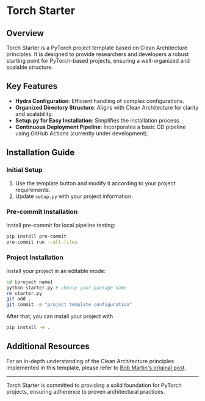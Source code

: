 # Torch Starter

## Overview

Torch Starter is a PyTorch project template based on Clean Architecture principles.
It is designed to provide researchers and developers a robust starting
point for PyTorch-based projects, ensuring a well-organized and scalable structure.

## Key Features

- **Hydra Configuration**: Efficient handling of complex configurations.
- **Organized Directory Structure**: Aligns with Clean Architecture for clarity and scalability.
- **Setup.py for Easy Installation**: Simplifies the installation process.
- **Continuous Deployment Pipeline**: Incorporates a basic CD pipeline using GitHub Actions (currently under development).

## Installation Guide

### Initial Setup

1. Use the template button and modify it according to your project requirements.
2. Update `setup.py` with your project information.

### Pre-commit Installation

Install pre-commit for local pipeline testing:

```bash
pip install pre-commit
pre-commit run --all-files
```

### Project Installation

Install your project in an editable mode:

```bash
cd [project name]
python starter.py # choose your package name
rm starter.py
git add .
git commit -m "project template configuration"
```
After that, you can install your project with
```bash
pip install -e .
```

## Additional Resources

For an in-depth understanding of the Clean Architecture principles implemented
in this template, please refer to
[Bob Martin's original post](https://blog.cleancoder.com/uncle-bob/2012/08/13/the-clean-architecture.html).

---

Torch Starter is committed to providing a solid foundation for PyTorch projects,
ensuring adherence to proven architectural practices.
